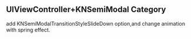 ## UIViewController+KNSemiModal Category

add KNSemiModalTransitionStyleSlideDown option,and change animation with spring effect.